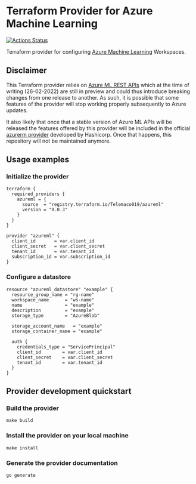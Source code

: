 # Terraform Provider for Azure Machine Learning

[![Actions Status](https://github.com/orobix/terraform-provider-azureml/workflows/Tests/badge.svg)](https://github.com/orobix/terraform-provider-azureml/actions)

Terraform provider for configuring [Azure Machine Learning](https://docs.microsoft.com/en-us/azure/machine-learning/)
Workspaces.

## Disclaimer

This Terraform provider relies on [Azure ML REST APIs](https://docs.microsoft.com/en-us/rest/api/azureml/)
which at the time of writing (26-02-2022) are still in preview and could thus introduce breaking changes from one
release to another. As such, it is possible that some features of the provider will stop working properly subsequently 
to Azure updates.

It also likely that once that a stable version of Azure ML APIs will be released the features offered by this provider
will be included in the official [azurerm provider](https://github.com/hashicorp/terraform-provider-azurerm) developed
by Hashicorp. Once that happens, this repository will not be maintained anymore.

## Usage examples

### Initialize the provider

```hcl
terraform {
  required_providers {
    azureml = {
      source  = "registry.terraform.io/Telemaco019/azureml"
      version = "0.0.3"
    }
  }
}

provider "azureml" {
  client_id       = var.client_id
  client_secret   = var.client_secret
  tenant_id       = var.tenant_id
  subscription_id = var.subscription_id
}
```

### Configure a datastore

```hcl
resource "azureml_datastore" "example" {
  resource_group_name = "rg-name"
  workspace_name      = "ws-name"
  name                = "example"
  description         = "example"
  storage_type        = "AzureBlob"

  storage_account_name   = "example"
  storage_container_name = "example"

  auth {
    credentials_type = "ServicePrincipal"
    client_id        = var.client_id
    client_secret    = var.client_secret
    tenant_id        = var.tenant_id
  }
}
```

## Provider development quickstart

### Build the provider

```shell
make build
```

### Install the provider on your local machine

```shell
make install
```

### Generate the provider documentation

```shell
go generate
```